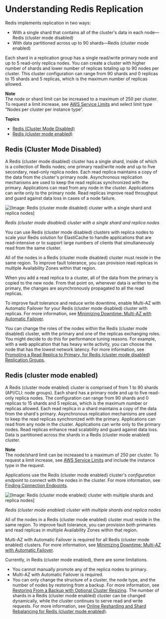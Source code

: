 # Understanding Redis Replication<a name="Replication.Redis.Groups"></a>

Redis implements replication in two ways: 
+ With a single shard that contains all of the cluster's data in each node—Redis \(cluster mode disabled\)
+ With data partitioned across up to 90 shards—Redis \(cluster mode enabled\)

Each shard in a replication group has a single read/write primary node and up to 5 read\-only replica nodes\. You can create a cluster with higher number of shards and lower number of replicas totaling up to 90 nodes per cluster\. This cluster configuration can range from 90 shards and 0 replicas to 15 shards and 5 replicas, which is the maximum number of replicas allowed\.

**Note**  
The node or shard limit can be increased to a maximum of 250 per cluster\. To request a limit increase, see [AWS Service Limits](https://docs.aws.amazon.com/general/latest/gr/aws_service_limits.html) and select limit type "Nodes per cluster per instance type”\. 

**Topics**
+ [Redis \(Cluster Mode Disabled\)](#Replication.Redis.Groups.Classic)
+ [Redis \(cluster mode enabled\)](#Replication.Redis.Groups.Cluster)

## Redis \(Cluster Mode Disabled\)<a name="Replication.Redis.Groups.Classic"></a>

A Redis \(cluster mode disabled\) cluster has a single shard, inside of which is a collection of Redis nodes; one primary read/write node and up to five secondary, read\-only replica nodes\. Each read replica maintains a copy of the data from the cluster's primary node\. Asynchronous replication mechanisms are used to keep the read replicas synchronized with the primary\. Applications can read from any node in the cluster\. Applications can write only to the primary node\. Read replicas improve read throughput and guard against data loss in cases of a node failure\.

![\[Image: Redis (cluster mode disabled) cluster with a single shard and replica nodes\]](http://docs.aws.amazon.com/AmazonElastiCache/latest/red-ug/images/ElastiCacheClusters-CSN-Redis-Replicas.png)

*Redis \(cluster mode disabled\) cluster with a single shard and replica nodes*

You can use Redis \(cluster mode disabled\) clusters with replica nodes to scale your Redis solution for ElastiCache to handle applications that are read\-intensive or to support large numbers of clients that simultaneously read from the same cluster\.

All of the nodes in a Redis \(cluster mode disabled\) cluster must reside in the same region\. To improve fault tolerance, you can provision read replicas in multiple Availability Zones within that region\.

When you add a read replica to a cluster, all of the data from the primary is copied to the new node\. From that point on, whenever data is written to the primary, the changes are asynchronously propagated to all the read replicas\.

To improve fault tolerance and reduce write downtime, enable Multi\-AZ with Automatic Failover for your Redis \(cluster mode disabled\) cluster with replicas\. For more information, see [Minimizing Downtime: Multi\-AZ with Automatic Failover](AutoFailover.md)\.

You can change the roles of the nodes within the Redis \(cluster mode disabled\) cluster, with the primary and one of the replicas exchanging roles\. You might decide to do this for performance tuning reasons\. For example, with a web application that has heavy write activity, you can choose the node that has the lowest network latency\. For more information, see [Promoting a Read Replica to Primary, for Redis \(cluster mode disabled\) Replication Groups](Replication.PromoteReplica.md)\.

## Redis \(cluster mode enabled\)<a name="Replication.Redis.Groups.Cluster"></a>

A Redis \(cluster mode enabled\) cluster is comprised of from 1 to 90 shards \(API/CLI: node groups\)\. Each shard has a primary node and up to five read\-only replica nodes\. The configuration can range from 90 shards and 0 replicas to 15 shards and 5 replicas, which is the maximum number or replicas allowed\. Each read replica in a shard maintains a copy of the data from the shard's primary\. Asynchronous replication mechanisms are used to keep the read replicas synchronized with the primary\. Applications can read from any node in the cluster\. Applications can write only to the primary nodes\. Read replicas enhance read scalability and guard against data loss\. Data is partitioned across the shards in a Redis \(cluster mode enabled\) cluster\.

**Note**  
The node/shard limit can be increased to a maximum of 250 per cluster\. To request a limit increase, see [AWS Service Limits](https://docs.aws.amazon.com/general/latest/gr/aws_service_limits.html) and include the instance type in the request\.

Applications use the Redis \(cluster mode enabled\) cluster's *configuration endpoint* to connect with the nodes in the cluster\. For more information, see [Finding Connection Endpoints](Endpoints.md)\.

![\[Image: Redis (cluster mode enabled) cluster with multiple shards and replica nodes\]](http://docs.aws.amazon.com/AmazonElastiCache/latest/red-ug/images/ElastiCacheClusters-CSN-RedisClusters.png)

*Redis \(cluster mode enabled\) cluster with multiple shards and replica nodes*

All of the nodes in a Redis \(cluster mode enabled\) cluster must reside in the same region\. To improve fault tolerance, you can provision both primaries and read replicas in multiple Availability Zones within that region\.

Multi\-AZ with Automatic Failover is required for all Redis \(cluster mode enabled\) clusters\. For more information, see [Minimizing Downtime: Multi\-AZ with Automatic Failover](AutoFailover.md)\.

Currently, in Redis \(cluster mode enabled\), there are some limitations\.
+ You cannot manually promote any of the replica nodes to primary\.
+ Multi\-AZ with Automatic Failover is required\.
+ You can only change the structure of a cluster, the node type, and the number of nodes by restoring from a backup\. For more information, see [Restoring From a Backup with Optional Cluster Resizing](backups-restoring.md)\. The number of shards in a Redis \(cluster mode enabled\) cluster can be changed dynamically, while the cluster continues to serve read and write requests\. For more information, see [Online Resharding and Shard Rebalancing for Redis \(cluster mode enabled\)](redis-cluster-resharding-online.md)\.